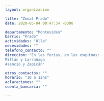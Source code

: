 ```yaml
---
layout: organizacion

title: "Zonal Prado"
date: 2020-05-04 00:47:54 -0300

departamento: "Montevideo"
barrio: "Prado"
actividades: "Olla"
necesidades: ""
telefono_contacto: ""
direccion: "En las ferias, en las esquinas:
Millán y Larrañaga
Asencio y Zapicán"

otros_contactos: ""
horario: "10 a 12hs"
aclaraciones: ""
cuenta_bancaria: ""

---
```

